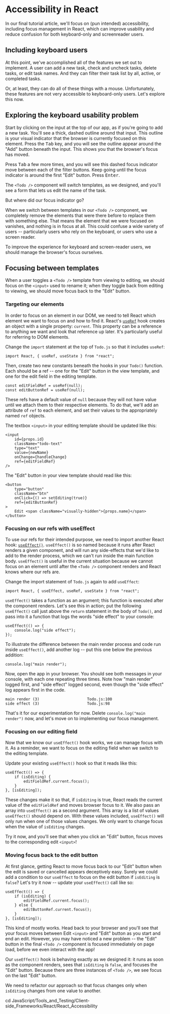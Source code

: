 # Accessibility in React

In our final tutorial article, we'll focus on (pun intended) accessibility, including focus management in React, which can improve usability and reduce confusion for both keyboard-only and screenreader users.

## Including keyboard users

At this point, we've accomplished all of the features we set out to implement. A user can add a new task, check and uncheck tasks, delete tasks, or edit task names. And they can filter their task list by all, active, or completed tasks.

Or, at least, they can do all of these things with a mouse. Unfortunately, these features are not very accessible to keyboard-only users. Let's explore this now.

## Exploring the keyboard usability problem

Start by clicking on the input at the top of our app, as if you're going to add a new task. You'll see a thick, dashed outline around that input. This outline is your visual indicator that the browser is currently focused on this element. Press the <kbd>Tab</kbd> key, and you will see the outline appear around the "Add" button beneath the input. This shows you that the browser's focus has moved.

Press <kbd>Tab</kbd> a few more times, and you will see this dashed focus indicator move between each of the filter buttons. Keep going until the focus indicator is around the first "Edit" button. Press <kbd>Enter</kbd>.

The `<Todo />` component will switch templates, as we designed, and you'll see a form that lets us edit the name of the task.

But where did our focus indicator go?

When we switch between templates in our `<Todo />` component, we completely remove the elements that were there before to replace them with something else. That means the element that we were focused on vanishes, and nothing is in focus at all. This could confuse a wide variety of users -- particularly users who rely on the keyboard, or users who use a screen reader.

To improve the experience for keyboard and screen-reader users, we should manage the browser's focus ourselves.

## Focusing between templates

When a user toggles a `<Todo />` template from viewing to editing, we should focus on the `<input>` used to rename it; when they toggle back from editing to viewing, we should move focus back to the "Edit" button.

### Targeting our elements

In order to focus on an element in our DOM, we need to tell React which element we want to focus on and how to find it. React's [`useRef`](https://reactjs.org/docs/hooks-reference.html#useref) hook creates an object with a single property: `current`. This property can be a reference to anything we want and look that reference up later. It's particularly useful for referring to DOM elements.

Change the `import` statement at the top of `Todo.js` so that it includes `useRef`:
```
import React, { useRef, useState } from "react";
```
Then, create two new constants beneath the hooks in your `Todo()` function. Each should be a ref -- one for the "Edit" button in the view template, and one for the edit field in the editing template.
```
const editFieldRef = useRef(null);
const editButtonRef = useRef(null);
```
These refs have a default value of `null` because they will not have value until we attach them to their respective elements. To do that, we'll add an attribute of `ref` to each element, and set their values to the appropriately named `ref` objects.

The textbox `<input>` in your editing template should be updated like this:
```
<input
    id={props.id}
    className="todo-text"
    type="text"
    value={newName}
    onChange={handleChange}
    ref={editFieldRef}
/>
```
The "Edit" button in your view template should read like this:
```
<button
    type="button"
    className="btn"
    onClick={() => setEditing(true)}
    ref={editButtonRef}
>
    Edit <span className="visually-hidden">{props.name}</span>
</button>
```

### Focusing on our refs with useEffect

To use our refs for their intended purpose, we need to import another React hook: [`useEffect()`](https://reactjs.org/docs/hooks-reference.html#useeffect). `useEffect()` is so named because it runs after React renders a given component, and will run any side-effects that we'd like to add to the render process, which we can't run inside the main function body. `useEffect()` is useful in the current situation because we cannot focus on an element until after the `<Todo />` component renders and React knows where our refs are.

Change the import statement of `Todo.js` again to add `useEffect`:
```
import React, { useEffect, useRef, useState } from "react";
```
`useEffect()` takes a function as an argument; this function is executed after the component renders. Let's see this in action; put the following `useEffect()` call just above the `return` statement in the body of `Todo()`, and pass into it a function that logs the words "side effect" to your console:
```
useEffect(() => {
    console.log("side effect");
});
```
To illustrate the difference between the main render process and code run inside `useEffect()`, add another log -- put this one below the previous addition:
```
console.log("main render");
```
Now, open the app in your browser. You should see both messages in your console, with each one repeating three times. Note how "main render" logged first, and "side effect" logged second, even though the "side effect" log appears first in the code.
```
main render (3)                     Todo.js:100
side effect (3)                     Todo.js:98
```
That's it for our experimentation for now. Delete `console.log("main render")` now, and let's move on to implementing our focus management.

### Focusing on our editing field

Now that we know our `useEffect()` hook works, we can manage focus with it. As a reminder, we want to focus on the editing field when we switch to the editing template.

Update your existing `useEffect()` hook so that it reads like this:
```
useEffect(() => {
    if (isEditing) {
        editFieldRef.current.focus();
    }
}, [isEditing]);
```
These changes make it so that, if `isEditing` is true, React reads the current value of the `editFieldRef` and moves browser focus to it. We also pass an array into `useEffect()` as a second argument. This array is a list of values `useEffect()` should depend on. With these values included, `useEffect()` will only run when one of those values changes. We only want to change focus when the value of `isEditing` changes.

Try it now, and you'll see that when you click an "Edit" button, focus moves to the corresponding edit `<input>`!

### Moving focus back to the edit button

At first glance, getting React to move focus back to our "Edit" button when the edit is saved or cancelled appears deceptively easy. Surely we could add a condition to our `useEffect` to focus on the edit button if `isEditing` is `false`? Let's try it now -- update your `useEffect()` call like so:
```
useEffect(() => {
    if (isEditing) {
        editFieldRef.current.focus();
    } else {
        editButtonRef.current.focus();
    }
}, [isEditing]);
```
This kind of mostly works. Head back to your browser and you'll see that your focus moves between Edit `<input>` and "Edit" button as you start and end an edit. However, you may have noticed a new problem -- the "Edit" button in the final `<Todo />` component is focused immediately on page load, before we even interact with the app!

Our `useEffect()` hook is behaving exactly as we designed it: it runs as soon as the component renders, sees that `isEditing` is `false`, and focuses the "Edit" button. Because there are three instances of `<Todo />`, we see focus on the last "Edit" button.

We need to refactor our approach so that focus changes only when `isEditing` changes from one value to another.




cd JavaScript/Tools_and_Testing/Client-side_Frameworks/React/React_Accessibility